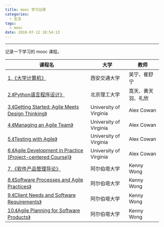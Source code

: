 ```yaml
---
title: mooc 学习记录
categories:
  - 生活
tags:
  - mooc 
date: 2018-07-12 10:54:13
---
```


---
记录一下学习的 mooc 课程。

<!-- more -->

| 课程名 | 大学 | 教师 |
| ---|---| ---|
| [1.《大学计算机》](https://www.icourse163.org/learn/XJTU-46016?tid=1002764003#/learn/announce) | 西安交通大学  | 吴宁、崔舒宁 |
| [2.《Python语言程序设计》](https://www.icourse163.org/learn/BIT-268001?tid=1002788003#/learn/announce) | 北京理工大学  | 嵩天、黄天羽、礼欣 |
| [3.《Getting Started: Agile Meets Design Thinking》](https://www.coursera.org/learn/uva-darden-getting-started-agile/home/welcome) |  University of Virginia | Alex Cowan |
| [4.《Managing an Agile Team》](https://www.coursera.org/learn/uva-darden-agile-team-management/home/welcome) | University of Virginia | Alex Cowan  |
| [5.《Testing with Agile》](https://www.coursera.org/learn/uva-darden-agile-testing/home/welcome) | University of Virginia | Alex Cowan |
| [6.《Agile Development in Practice (Project-centered Course)》](https://www.coursera.org/learn/uva-darden-agile-development-capstone/home/welcome) | University of Virginia | Alex Cowan |
| [7.《软件产品管理导论》](https://www.coursera.org/learn/introduction-to-software-product-management/home/welcome) |  阿尔伯塔大学 | Kenny Wong |
| [8.《Software Processes and Agile Practices》](https://www.coursera.org/learn/software-processes-and-agile-practices/home/welcome) | 阿尔伯塔大学 | Kenny Wong |
| [9.《Client Needs and Software Requirements》](https://www.coursera.org/learn/client-needs-and-software-requirements/home/welcome) | 阿尔伯塔大学 | Kenny Wong |
| [10.《Agile Planning for Software Products》](https://www.coursera.org/learn/agile-planning-for-software-products/home/welcome) | 阿尔伯塔大学 | Kenny Wong |
    